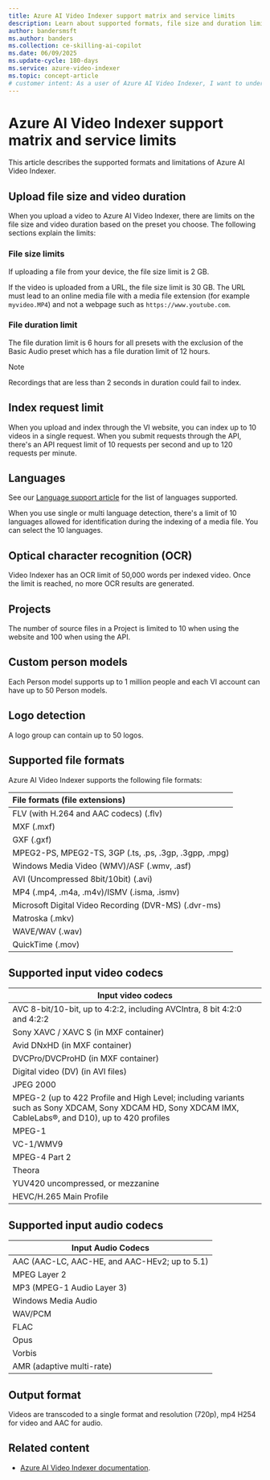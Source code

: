 ```yaml
---
title: Azure AI Video Indexer support matrix and service limits
description: Learn about supported formats, file size and duration limits, languages, optical character recognition, projects, person models, and codecs in Azure AI Video Indexer.
author: bandersmsft
ms.author: banders
ms.collection: ce-skilling-ai-copilot
ms.date: 06/09/2025
ms.update-cycle: 180-days
ms.service: azure-video-indexer
ms.topic: concept-article
# customer intent: As a user of Azure AI Video Indexer, I want to understand the supported formats and limitations of the service, so that I can effectively use it for my video indexing needs.
---
```


# Azure AI Video Indexer support matrix and service limits

This article describes the supported formats and limitations of Azure AI Video Indexer.

## Upload file size and video duration

When you upload a video to Azure AI Video Indexer, there are limits on the file size and video duration based on the preset you choose. The following sections explain the limits:

### File size limits

If uploading a file from your device, the file size limit is 2 GB.

If the video is uploaded from a URL, the file size limit is 30 GB. The URL must lead to an online media file with a media file extension (for example `myvideo.MP4`) and not a webpage such as `https://www.youtube.com`.

### File duration limit

The file duration limit is 6 hours for all presets with the exclusion of the Basic Audio preset which has a file duration limit of 12 hours. 

> [!NOTE]
> Recordings that are less than 2 seconds in duration could fail to index.

## Index request limit

When you upload and index through the VI website, you can index up to 10 videos in a single request. When you submit requests through the API, there's an API request limit of 10 requests per second and up to 120 requests per minute.

## Languages

See our [Language support article](language-support.md) for the list of languages supported.

When you use single or multi language detection, there's a limit of 10 languages allowed for identification during the indexing of a media file. You can select the 10 languages.

## Optical character recognition (OCR)

Video Indexer has an OCR limit of 50,000 words per indexed video. Once the limit is reached, no more OCR results are generated.

## Projects

The number of source files in a Project is limited to 10 when using the website and 100 when using the API.

## Custom person models

Each Person model supports up to 1 million people and each VI account can have up to 50 Person models.

## Logo detection

A logo group can contain up to 50 logos.

## Supported file formats

Azure AI Video Indexer supports the following file formats:

| File formats (file extensions)                        |
| :---------------------------------------------------- |
| FLV (with H.264 and AAC codecs) (.flv)                |
| MXF (.mxf)                                            |
| GXF (.gxf)                                            |
| MPEG2-PS, MPEG2-TS, 3GP (.ts, .ps, .3gp, .3gpp, .mpg) |
| Windows Media Video (WMV)/ASF (.wmv, .asf)            |
| AVI (Uncompressed 8bit/10bit) (.avi)                  |
| MP4 (.mp4, .m4a, .m4v)/ISMV (.isma, .ismv)            |
| Microsoft Digital Video Recording (DVR-MS) (.dvr-ms)  |
| Matroska (.mkv)                                       |
| WAVE/WAV (.wav)                                       |
| QuickTime (.mov)                                      |

## Supported input video codecs

| Input video codecs                                                       |
|--------------------------------------------------------------------------|
| AVC 8-bit/10-bit, up to 4:2:2, including AVCIntra, 8 bit 4:2:0 and 4:2:2 |
| Sony XAVC / XAVC S (in MXF container)                                    |
| Avid DNxHD (in MXF container)                                            |
| DVCPro/DVCProHD (in MXF container)                                       |
| Digital video (DV) (in AVI files)                                        |
| JPEG 2000                                                                |
| MPEG-2 (up to 422 Profile and High Level; including variants such as Sony XDCAM, Sony XDCAM HD, Sony XDCAM IMX, CableLabs®, and D10), up to 420 profiles                                   |
| MPEG-1                                                                   |
| VC-1/WMV9                                                                |
| MPEG-4 Part 2                                                            |
| Theora                                                                   |
| YUV420 uncompressed, or mezzanine                                        |
| HEVC/H.265 Main Profile                                                  |

## Supported input audio codecs

| Input Audio Codecs                            |
|-----------------------------------------------|
| AAC (AAC-LC, AAC-HE, and AAC-HEv2; up to 5.1) |
| MPEG Layer 2                                  |
| MP3 (MPEG-1 Audio Layer 3)                    |
| Windows Media Audio                           |
| WAV/PCM                                       |
| FLAC                                          |
| Opus                                          |
| Vorbis                                        |
| AMR (adaptive multi-rate)                     |

## Output format

Videos are transcoded to a single format and resolution (720p), mp4 H254 for video and AAC for audio.

## Related content

- [Azure AI Video Indexer documentation](index.yml).